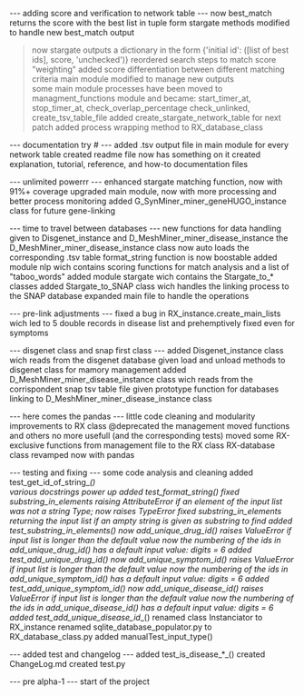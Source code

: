 --- adding score and verification to network table ---
now best_match returns the score with the best list in tuple form
stargate methods modified to handle new best_match output
> now stargate outputs a dictionary in the form {'initial id': ([list of best ids], score, 'unchecked')}
> reordered search steps to match score "weighting"
> added score differentiation between different matching criteria
main module modified to manage new outputs   
some main module processes have been moved to managment_functions module and became:
> start_timer_at, stop_timer_at, check_overlap_percentage
> check_unlinked, create_tsv_table_file
added create_stargate_network_table for next patch
added process wrapping method to RX_database_class

--- documentation try # ---
added .tsv output file in main module for every network table created
readme file now has something on it
created explanation, tutorial, reference, and how-to documentation files

--- unlimited powerrr ---
enhanced stargate matching function, now with 91%+ coverage
upgraded main module, now with more processing and better process monitoring
added G_SynMiner_miner_geneHUGO_instance class for future gene-linking

--- time to travel between databases ---
new functions for data handling given to Disgenet_instance and D_MeshMiner_miner_disease_instance 
the D_MeshMiner_miner_disease_instance class now auto loads the corresponding .tsv table
format_string function is now boostable
added module nlp wich contains scoring functions for match analysis and a list of "taboo_words"
added module stargate wich contains the Stargate_to_* classes
added Stargate_to_SNAP class wich handles the linking process to the SNAP database
expanded main file to handle the operations


--- pre-link adjustments ---
fixed a bug in RX_instance.create_main_lists wich led to 5 double records in disease list and prehemptively fixed even for symptoms

--- disgenet class and snap first class ---
added Disgenet_instance class wich reads from the disgenet database
given load and unload methods to disgenet class for mamory management
added D_MeshMiner_miner_disease_instance class wich reads from the corrispondent snap tsv table file
given prototype function for databases linking to D_MeshMiner_miner_disease_instance class

--- here comes the pandas ---
little code cleaning and modularity improvements to RX class
@deprecated the management moved functions and others no more usefull (and the corresponding tests)
moved some RX-exclusive functions from management file to the RX class
RX-database class revamped now with pandas

--- testing and fixing ---
some code analysis and cleaning
added test_get_id_of_string_*_()       
various docstrings power up
added test_format_string_*_()
fixed substring_in_elements raising AttributeError if an element of the input list was not a string Type; now raises TypeError
fixed substring_in_elements returning the input list if an ampty string is given as substring to find
added test_substring_in_elements_*_()
now add_unique_drug_id() raises ValueError if input list is longer than the default value
now the numbering of the ids in add_unique_drug_id() has a default input value: digits = 6
added test_add_unique_drug_id_*_()
now add_unique_symptom_id() raises ValueError if input list is longer than the default value
now the numbering of the ids in add_unique_symptom_id() has a default input value: digits = 6
added test_add_unique_symptom_id_*_()
now add_unique_disease_id() raises ValueError if input list is longer than the default value
now the numbering of the ids in add_unique_disease_id() has a default input value: digits = 6
added test_add_unique_disease_id_*_()
renamed class Instanciator to RX_instance
renamed sqlite_database_populator.py  to  RX_database_class.py
added manualTest_input_type()


--- added test and changelog ---
added test_is_disease_*_()
created ChangeLog.md
created test.py


--- pre alpha-1 ---
start of the project
